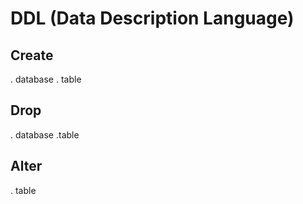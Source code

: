 # DDL (Data Description Language)

## Create
. database
. table

## Drop
. database
.table

## Alter
. table

